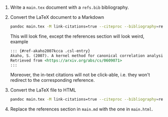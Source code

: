 1. Write a `main.tex` document with a `refs.bib` bibliography.

2. Convert the LaTeX document to a Markdown

    ```bash
    pandoc main.tex -M link-citations=true --citeproc --bibliography=refs.bib --csl=apa.csl --mathjax -s -o main.md
    ```

    This will look fine, except the references section will look weird, example

    ```markdown
    ::: {#ref-akaho2007kcca .csl-entry}
    Akaho, S. (2007). A kernel method for canonical correlation analysis.
    Retrieved from <https://arxiv.org/abs/cs/0609071>
    :::
    ```

    Moreover, the in-text citations will not be click-able, i.e. they won't redirect to the corresponding reference.

3. Convert the LaTeX file to HTML

    ```bash
    pandoc main.tex -M link-citations=true --citeproc --bibliography=refs.bib --csl=apa.csl --mathjax -s -o main.html
    ```

4. Replace the references section in `main.md` with the one in `main.html`. 